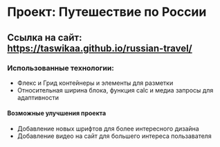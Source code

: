 # Проект: Путешествие по России

## Ссылка на сайт: https://taswikaa.github.io/russian-travel/

### Использованные технологии:
* Флекс и Грид контейнеры и элементы для разметки
* Относительная ширина блока, функция calc и медиа запросы для адаптивности

#### Возможные улучшения проекта
* Добавление новых шрифтов для более интересного дизайна
* Добавление видео на сайт для большего интереса пользавателя
